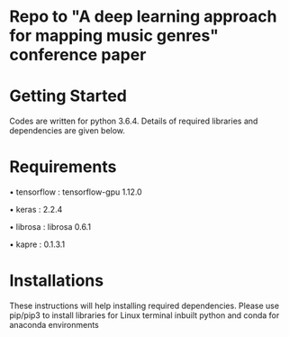 
# Repo to "A deep learning approach for mapping music genres" conference paper

# Getting Started

Codes are written for python 3.6.4. Details of required libraries and dependencies are given below.

# Requirements

•	tensorflow : tensorflow-gpu 1.12.0 

•	keras : 2.2.4 

•	librosa : librosa 0.6.1  

•	kapre : 0.1.3.1


# Installations
These instructions will help installing required dependencies.
Please use pip/pip3 to install libraries for Linux terminal inbuilt python and conda for anaconda environments 



